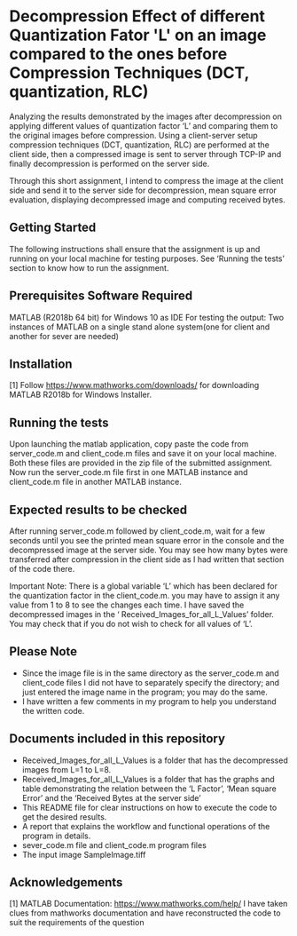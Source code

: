 # Decompression Effect of different Quantization Fator 'L' on an image compared to the ones before Compression Techniques (DCT, quantization, RLC)


Analyzing the results demonstrated by the images after decompression on applying different values of quantization factor ‘L’ and comparing them to the original images before compression. Using a client-server setup compression techniques (DCT, quantization, RLC) are performed at the client side, then a compressed image is sent to server through TCP-IP and finally decompression is performed on the server side.

Through this short assignment, I intend to compress the image at the client side and send it to the server
side for decompression, mean square error evaluation, displaying decompressed image and
computing received bytes.


##  Getting Started


The following instructions shall ensure that the assignment is up and running on your local
machine for testing purposes. See ‘Running the tests’ section to know how to run the assignment.


## Prerequisites Software Required


MATLAB (R2018b 64 bit) for Windows 10 as IDE
For testing the output: Two instances of MATLAB on a single stand alone system(one for client
and another for sever are needed)


## Installation


[1] Follow https://www.mathworks.com/downloads/ for downloading MATLAB R2018b for
Windows Installer.


## Running the tests


Upon launching the matlab application, copy paste the code from server_code.m and
client_code.m files and save it on your local machine. Both these files are provided in the zip file
of the submitted assignment. Now run the server_code.m file first in one MATLAB instance
and client_code.m file in another MATLAB instance.


## Expected results to be checked


After running server_code.m followed by client_code.m, wait for a few seconds until you see the
printed mean square error in the console and the decompressed image at the server side. You
may see how many bytes were transferred after compression in the client side as I had written
that section of the code there.


Important Note: There is a global variable ‘L’ which has been declared for the quantization
factor in the client_code.m. you may have to assign it any value from 1 to 8 to see the changes
each time. I have saved the decompressed images in the
‘ Received_Images_for_all_L_Values’ folder. You may check that if you do not wish to check for all values of ‘L’.


## Please Note


* Since the image file is in the same directory as the server_code.m and client_code files I did
not have to separately specify the directory; and just entered the image name in the program; you
may do the same.
* I have written a few comments in my program to help you understand the written code.


## Documents included in this repository


* Received_Images_for_all_L_Values is a folder that has the decompressed images from L=1
to L=8.
* Received_Images_for_all_L_Values is a folder that has the graphs and table demonstrating
the relation between the ‘L Factor’, ‘Mean square Error’ and the ‘Received Bytes at the server
side’
* This README file for clear instructions on how to execute the code to get the desired
results.
* A report that explains the workflow and functional operations of the program in details.
* sever_code.m file and client_code.m program files
* The input image SampleImage.tiff


## Acknowledgements


[1] MATLAB Documentation: https://www.mathworks.com/help/
I have taken clues from mathworks documentation and have reconstructed the code to suit the
requirements of the question
